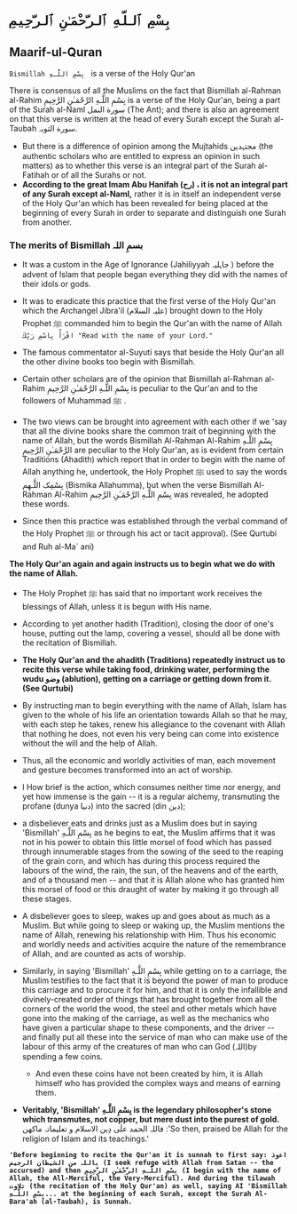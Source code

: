 # `بِسْمِ ٱللَّهِ ٱلرَّحْمَـٰنِ ٱلرَّحِيمِ`

## Maarif-ul-Quran

`Bismillah بِسْمِ اللَّـهِ ` is a verse of the Holy Qur'an


There is consensus of all the Muslims on the fact that Bismillah al-Rahman al-Rahim بِسْمِ اللَّـهِ الرَّ‌حْمَـٰنِ الرَّ‌حِيمِ is a verse of the Holy Qur'an, being a part of the Surah al-Naml سورة النمل (The Ant); and there is also an agreement on that this verse is written at the head of every Surah except the Surah al-Taubah سورة التوبہ. 
- But there is a difference of opinion among the Mujtahids مجتہدین (the authentic scholars who are entitled to express an opinion in such matters) as to whether this verse is an integral part of the Surah al-Fatihah or of all the Surahs or not. 
- **According to the great Imam Abu Hanifah (رح) ، it is not an integral part of any Surah except al-Naml,** rather it is in itself an independent verse of the Holy Qur'an which has been revealed for being placed at the beginning of every Surah in order to separate and distinguish one Surah from another.


### The merits of Bismillah بسمِ اللہ

- It was a custom in the Age of Ignorance (Jahiliyyah جاہلیہ ) before the advent of Islam that people began everything they did with the names of their idols or gods. 
- It was to eradicate this practice that the first verse of the Holy Qur'an which the Archangel Jibra'il (علیہ السلام) brought down to the Holy Prophet ﷺ commanded him to begin the Qur'an with the name of Allah `اقْرَأْ بِاسْمِ رَبِّكَ "Read with the name of your Lord."`

- The famous commentator al-Suyuti says that beside the Holy Qur'an all the other divine books too begin with Bismillah.
- Certain other scholars are of the opinion that Bismillah al-Rahman al-Rahim بِسْمِ اللَّـهِ الرَّ‌حْمَـٰنِ الرَّ‌حِيمِ is peculiar to the Qur'an and to the followers of Muhammad ﷺ .
- The two views can be brought into agreement with each other if we 'say that all the divine books share the common trait of beginning with the name of Allah, but the words Bismillah Al-Rahman Al-Rahim بِسْمِ اللَّـهِ الرَّ‌حْمَـٰنِ الرَّ‌حِيمِ are peculiar to the Holy Qur'an, as is evident from certain Traditions (Ahadith) which report that in order to begin with the name of Allah anything he, undertook, the Holy Prophet ﷺ used to say the words بِسْمِک اللَّـهِم (Bismika Allahumma), but when the verse Bismillah Al-Rahman Al-Rahim بِسْمِ اللَّـهِ الرَّ‌حْمَـٰنِ الرَّ‌حِيمِ was revealed, he adopted these words.
- Since then this practice was established through the verbal command of the Holy Prophet ﷺ or through his act or tacit approval). (See Qurtubi and Ruh al-Ma` ani)

**The Holy Qur'an again and again instructs us to begin what we do with the name of Allah.**
- The Holy Prophet ﷺ has said that no important work receives the blessings of Allah, unless it is begun with His name.
- According to yet another hadith (Tradition), closing the door of one's house, putting out the lamp, covering a vessel, should all be done with the recitation of Bismillah. 
- **The Holy Qur'an and the ahadith (Traditions) repeatedly instruct us to recite this verse while taking food, drinking water, performing the wudu وضو (ablution), getting on a carriage or getting down from it. (See Qurtubi)**


- By instructing man to begin everything with the name of Allah, Islam has given to the whole of his life an orientation towards Allah so that he may, with each step he takes, renew his allegiance to the covenant with Allah that nothing he does, not even his very being can come into existence without the will and the help of Allah. 
- Thus, all the economic and worldly activities of man, each movement and gesture becomes transformed into an act of worship.
- l How brief is the action, which consumes neither time nor energy, and yet how immense is the gain -- it is a regular alchemy, transmuting the profane (dunya دنیا) into the sacred (din دین);
- a disbeliever eats and drinks just as a Muslim does but in saying 'Bismillah' بِسْمِ اللَّـهِ as he begins to eat, the Muslim affirms that it was not in his power to obtain this little morsel of food which has passed through innumerable stages from the sowing of the seed to the reaping of the grain corn, and which has during this process required the labours of the wind, the rain, the sun, of the heavens and of the earth, and of a thousand men -- and that it is Allah alone who has granted him this morsel of food or this draught of water by making it go through all these stages.
- A disbeliever goes to sleep, wakes up and goes about as much as a Muslim. But while going to sleep or waking up, the Muslim mentions the name of Allah, renewing his relationship with Him. Thus his economic and worldly needs and activities acquire the nature of the remembrance of Allah, and are counted as acts of worship. 
- Similarly, in saying 'Bismillah' بِسْمِ اللَّـهِ while getting on to a carriage, the Muslim testifies to the fact that it is beyond the power of man to produce this carriage and to procure it for him, and that it is only the infallible and divinely-created order of things that has brought together from all the corners of the world the wood, the steel and other metals which have gone into the making of the carriage, as well as the mechanics who have given a particular shape to these components, and the driver -- and finally put all these into the service of man who can make use of the labour of this army of the creatures of man who can God (اللہ)by spending a few coins.
  - And even these coins have not been created by him, it is Allah himself who has provided the complex ways and means of earning them. 
- **Veritably, 'Bismillah' بِسْمِ اللَّـهِ is the legendary philosopher's stone which transmutes, not copper, but mere dust into the purest of gold.** فاللہ الحمد علٰی دِین الاسلام و تعلیماتہ ماکهن :'So then, praised be Allah for the religion of Islam and its teachings.'


**`'Before beginning to recite the Qur'an it is sunnah to first say: اعوذ باللہ من الشیطان الرجیم (I seek refuge with Allah from Satan -- the accursed) and then بِسْمِ اللَّـهِ الرَّحْمَـٰنِ الرَّحِيمِ (I begin with the name of Allah, the All-Merciful, the Very-Merciful). And during the tilawah تلاوت (the recitation of the Holy Qur'an) as well, saying AI 'Bismillah بِسْمِ اللَّـهِ... at the beginning of each Surah, except the Surah Al-Bara'ah (al-Taubah), is Sunnah.`**








